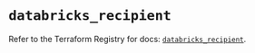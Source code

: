 # `databricks_recipient`

Refer to the Terraform Registry for docs: [`databricks_recipient`](https://registry.terraform.io/providers/databricks/databricks/1.42.0/docs/resources/recipient).
